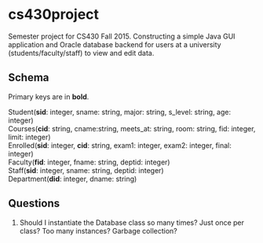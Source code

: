 # cs430project

Semester project for CS430 Fall 2015. Constructing a simple Java GUI application and Oracle database backend for users at a university (students/faculty/staff) to view and edit data.

## Schema

Primary keys are in **bold**.

Student(**sid**: integer, sname: string, major: string, s_level: string, age: integer)  
Courses(**cid**: string, cname:string, meets_at: string, room: string, fid: integer, limit: integer)  
Enrolled(**sid**: integer, **cid**: string, exam1: integer, exam2: integer, final: integer)  
Faculty(**fid**: integer, fname: string, deptid: integer)  
Staff(**sid**: integer, sname: string, deptid: integer)  
Department(**did**: integer, dname: string)

## Questions
1. Should I instantiate the Database class so many times? Just once per class? Too many instances? Garbage collection?
